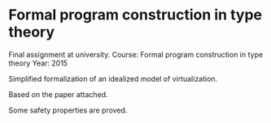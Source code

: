 # Formal program construction in type theory
Final assignment at university. Course: Formal program construction in type theory
Year: 2015

Simplified formalization of an idealized model of virtualization.

Based on the paper attached. 

Some safety properties are proved.
